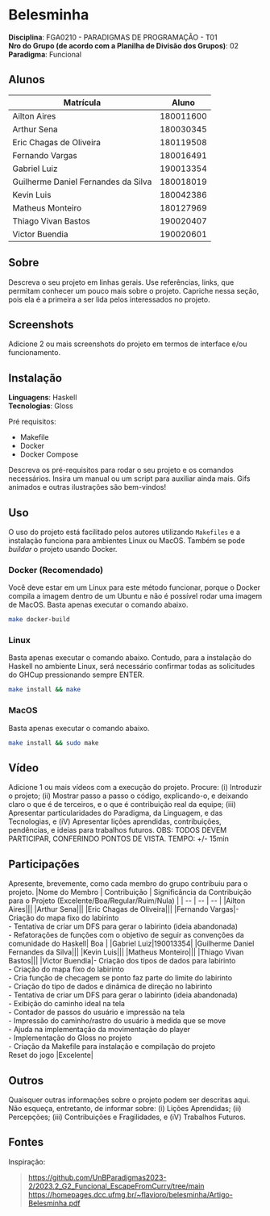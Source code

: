 # Belesminha

**Disciplina**: FGA0210 - PARADIGMAS DE PROGRAMAÇÃO - T01 <br>
**Nro do Grupo (de acordo com a Planilha de Divisão dos Grupos)**: 02<br>
**Paradigma**: Funcional<br>

## Alunos
|Matrícula | Aluno |
| -- | -- |
|Ailton Aires|180011600|
|Arthur Sena|180030345|
|Eric Chagas de Oliveira|180119508|
|Fernando Vargas|180016491|
|Gabriel Luiz|190013354|
|Guilherme Daniel Fernandes da Silva|180018019|
|Kevin Luis|180042386|
|Matheus Monteiro|180127969|
|Thiago Vivan Bastos|190020407|
|Victor Buendia|190020601|

## Sobre 
Descreva o seu projeto em linhas gerais. 
Use referências, links, que permitam conhecer um pouco mais sobre o projeto.
Capriche nessa seção, pois ela é a primeira a ser lida pelos interessados no projeto.

## Screenshots
Adicione 2 ou mais screenshots do projeto em termos de interface e/ou funcionamento.

## Instalação 
**Linguagens**: Haskell<br>
**Tecnologias**: Gloss<br>

Pré requisitos:

- Makefile
- Docker
- Docker Compose

Descreva os pré-requisitos para rodar o seu projeto e os comandos necessários.
Insira um manual ou um script para auxiliar ainda mais.
Gifs animados e outras ilustrações são bem-vindos!

## Uso

O uso do projeto está facilitado pelos autores utilizando `Makefiles` e a instalação funciona para ambientes Linux ou MacOS. Também se pode *buildar* o projeto usando Docker. 

### Docker (Recomendado)

Você deve estar em um Linux para este método funcionar, porque o Docker compila a imagem dentro de um Ubuntu e não é possível rodar uma imagem de MacOS. Basta apenas executar o comando abaixo.

```sh
make docker-build
```

### Linux

Basta apenas executar o comando abaixo. Contudo, para a instalação do Haskell no ambiente Linux, será necessário confirmar todas as solicitudes do GHCup pressionando sempre ENTER.

```sh
make install && make
```

### MacOS

Basta apenas executar o comando abaixo.

```sh
make install && sudo make
```

## Vídeo
Adicione 1 ou mais vídeos com a execução do projeto.
Procure: 
(i) Introduzir o projeto;
(ii) Mostrar passo a passo o código, explicando-o, e deixando claro o que é de terceiros, e o que é contribuição real da equipe;
(iii) Apresentar particularidades do Paradigma, da Linguagem, e das Tecnologias, e
(iV) Apresentar lições aprendidas, contribuições, pendências, e ideias para trabalhos futuros.
OBS: TODOS DEVEM PARTICIPAR, CONFERINDO PONTOS DE VISTA.
TEMPO: +/- 15min

## Participações
Apresente, brevemente, como cada membro do grupo contribuiu para o projeto.
|Nome do Membro | Contribuição | Significância da Contribuição para o Projeto (Excelente/Boa/Regular/Ruim/Nula) |
| -- | -- | -- |
|Ailton Aires|||
|Arthur Sena|||
|Eric Chagas de Oliveira|||
|Fernando Vargas|- Criação do mapa fixo do labirinto <br/> - Tentativa de criar um DFS para gerar o labirinto (ideia abandonada) <br/> - Refatorações de funções com o objetivo de seguir as convenções da comunidade do Haskell| Boa |
|Gabriel Luiz|190013354|
|Guilherme Daniel Fernandes da Silva|||
|Kevin Luis|||
|Matheus Monteiro|||
|Thiago Vivan Bastos|||
|Victor Buendia|- Criação dos tipos de dados para labirinto <br/> - Criação do mapa fixo do labirinto <br/> - Cria função de checagem se ponto faz parte do limite do labirinto <br/> - Criação do tipo de dados e dinâmica de direção no labirinto <br/> - Tentativa de criar um DFS para gerar o labirinto (ideia abandonada) <br/> - Exibição do caminho ideal na tela <br/> - Contador de passos do usuário e impressão na tela <br/> - Impressão do caminho/rastro do usuário à medida que se move <br/> - Ajuda na implementação da movimentação do player <br/> - Implementação do Gloss no projeto <br/> - Criação da Makefile para instalação e compilação do projeto <br/> Reset do jogo |Excelente|

## Outros 
Quaisquer outras informações sobre o projeto podem ser descritas aqui. Não esqueça, entretanto, de informar sobre:
(i) Lições Aprendidas;
(ii) Percepções;
(iii) Contribuições e Fragilidades, e
(iV) Trabalhos Futuros.

## Fontes
Inspiração:
> https://github.com/UnBParadigmas2023-2/2023.2_G2_Funcional_EscapeFromCurry/tree/main
> https://homepages.dcc.ufmg.br/~flavioro/belesminha/Artigo-Belesminha.pdf
